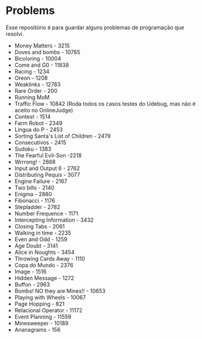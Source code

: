 # Problems
Esse repositório é para guardar alguns problemas de programação que resolvi.

- Money Matters - 3215
- Doves and bombs - 10765
- Bicoloring - 10004
- Come and G0 - 11838
- Racing - 1234
- Oreon - 1208
- Weaklinks - 12783
- Rare Order - 200
- Running MoM 
- Traffic Flow - 10842 (Roda todos os casos testes do Udebug, mas não é aceito no OnlineJudge)
- Contest - 1514
- Farm Robot - 2349
- Língua do P - 2453
- Sorting Santa's List of Children - 2479
- Consecutivos - 2415
- Sudoku - 1383
- The Fearful Evil-Son -2218
- Wrrrong! - 2868
- Input and Output 6 - 2762
- Distributing Pequis - 3077
- Engine Failure - 2167
- Two bills - 2140
- Enigma - 2880
- Fibonacci - 1176
- Stepladder - 2782
- Number Frequence - 1171
- Intercepting Information - 3432
- Closing Tabs - 2061
- Walking in time - 2235
- Even and Odd - 1259
- Age Doubt - 3141
- Alice in Noughts - 3454
- Throwing Cards Away - 1110
- Copa do Mundo - 2376
- Image - 1516
- Hidden Message - 1272
- Buffon - 2963
- Bombs! NO they are Mines!! - 10653
- Playing with Wheels - 10067
- Page Hopping - 821
- Relacional Operator - 11172
- Event Planning - 11559
- Minesweeper - 10189
- Ananagrams - 156

